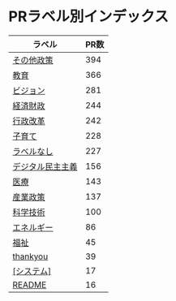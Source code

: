 # PRラベル別インデックス

| ラベル | PR数 |
|--------|------|
| [その他政策](label_その他政策.md) | 394 |
| [教育](label_教育.md) | 366 |
| [ビジョン](label_ビジョン.md) | 281 |
| [経済財政](label_経済財政.md) | 244 |
| [行政改革](label_行政改革.md) | 242 |
| [子育て](label_子育て.md) | 228 |
| [ラベルなし](label_ラベルなし.md) | 227 |
| [デジタル民主主義](label_デジタル民主主義.md) | 156 |
| [医療](label_医療.md) | 143 |
| [産業政策](label_産業政策.md) | 137 |
| [科学技術](label_科学技術.md) | 100 |
| [エネルギー](label_エネルギー.md) | 86 |
| [福祉](label_福祉.md) | 45 |
| [thankyou](label_thankyou.md) | 39 |
| [[システム]](label_[システム].md) | 17 |
| [README](label_README.md) | 16 |
